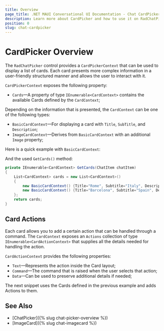 ```yaml
---
title: Overview
page_title: .NET MAUI Conversational UI Documentation - Chat CardPicker
description: Learn more about CardPicker and how to use it on RadChatPicker control
position: 0
slug: chat-cardpicker
---
```


# CardPicker Overview

The `RadChatPicker` control provides a `CardPickerContext` that can be used to display a list of cards. Each card presents more complex information in a user-friendly structured manner and allows the user to interact with it. 

`CardPickerContext` exposes the following property:

* `Cards`&mdash;A property of type `IEnumerable<CardContext>` contains the available Cards defined by the `CardContext`;

Depending on the information that is presented, the `CardContext` can be one of the following types:

* `BasicCardContext`&mdash;For displaying a card with `Title`, `SubTitle`, and `Description`;
* `ImageCardContext`&mdash;Derives from `BasicCardContext` with an additional `Image` property;

Here is a quick example with `BasicCardContext`:

<snippet id='chat-chatpicker-cardpicker-pickeritem' />

And the used `GetCards()` method:

```C#
private IEnumerable<CardContext> GetCards(ChatItem chatItem)
{
	List<CardContext> cards = new List<CardContext>()
	{
		new BasicCardContext() {Title="Rome", Subtitle="Italy", Description="Italy’s capital is one of the world’s most romantic and inspiring cities"},
		new BasicCardContext() {Title="Barcelona", Subtitle="Spain", Description="Barcelona is an enchanting seaside city with remarkable architecture"}
	};
	return cards;
}
```
	
## Card Actions

Each card allows you to add a certain action that can be handled through a command. The `CardContext` exposes an `Actions` collection of type `IEnumerable<CardActionContext>` that supplies all the details needed for handling the action.

`CardActionContext` provides the following properties:

* `Text`&mdash;Represents the action inside the Card layout;
* `Command`&mdash;The command that is raised when the user selects that action;
* `Data`&mdash;Can be used to preserve additional details if needed;

The next snippet uses the Cards defined in the previous example and adds Actions to them.

<snippet id='chat-chatpicker-cardpicker-getcards' />


## See Also

- [ChatPicker]({% slug chat-picker-overview %})
- [ImageCard]({% slug chat-imagecard %})